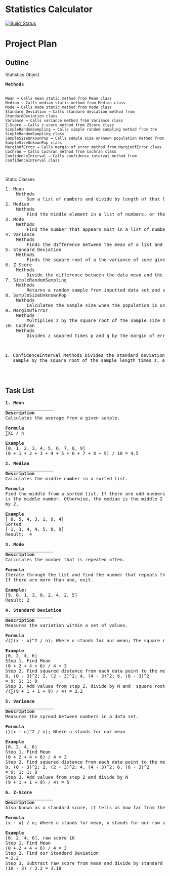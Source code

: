 # Statistics Calculator

[![Build_Status](https://travis-ci.com/jv265/StatsCalculator.svg?branch=master)](https://travis-ci.com/jv265/StatsCalculator)

<h1>Project Plan</h1>
<h2>Outline</h2>
Statistics Object <br>
<pre>
<b>Methods</b>

    Mean → Calls mean static method from Mean class
    Median → Calls median static method from Median class
    Mode → Calls mode static method from Mode class
    Standard Deviation → Calls standard deviation method from StandardDeviation class
    Variance → Calls variance method from Variance class
    Z-Score → Calls z-score method from ZScore class
    SimpleRandomSampling → Calls simple random sampling method from the SimpleRandomSampling class
    SampleSizeUnkownPop → Calls sample size unknown population method from SampleSizeUnkownPop class
    MarginOfError → Calls margin of error method from MarginOfError class
    Cochran → Calls cochran method from Cochran class
    ConfidenceInterval → Calls confidence interval method from ConfidenceInterval class

</pre>
Static Classes
<pre>
1. Mean
    Methods
        Sum a list of numbers and divide by length of that list
2. Median
    Methods
        Find the middle element in a list of numbers, or the mean of the two middle elements if the length of a list is event
3. Mode
    Methods
        Find the number that appears most in a list of numbers
4. Variance
    Methods
        Finds the difference between the mean of a list and an element with the list, squared
5. Standard Deviation
    Methods
        Finds the square root of a the variance of some given data
6. Z-Score
    Methods
        Divide the difference between the data mean and the raw score from the standard deviation
7. SimpleRandomSampling
    Methods
        Returns a random sample from inputted data set and size
8. SampleSizeUnknownPop
    Methods
        Calculates the sample size when the population is unknown, but confidence level and width are known
9. MarginOfError
    Methods
        Multiplies z by the square root of the sample size divided by the standard deviation
10. Cochran
    Methods
        Divides z squared times p and q by the margin of error squared
        
11. ConfidenceInterval
    Methods
        Divides the standard deviation of the sample by the square root of the sample length times z, added to x

</pre>
<h2>Task List</h2>
<pre>
<b>1. Mean </b>
__________________
<b>Description</b>
Calculates the average from a given sample. <br>
<b>Formula</b>
∑Xi / n <br>
<b>Example</b>
[0, 1, 2, 3, 4, 5, 6, 7, 8, 9]
(0 + 1 + 2 + 3 + 4 + 5 + 6 + 7 + 8 + 9) / 10 = 4.5 <br>
<b>2. Median </b>
__________________
<b>Description</b>
Calculates the middle number in a sorted list. <br>
<b>Formula</b>
Find the middle from a sorted list. If there are odd numbers, the median
is the middle number. Otherwise, the median is the middle 2 numbers divided
by 2.<br>
<b>Example</b>
[ 8, 5, 4, 3, 1, 9, 4]
Sorted
[ 1, 3, 4, 4, 5, 8, 9]
Result:  4 <br>
<b>3. Mode </b>
__________________
<b>Description </b>
Calculates the number that is repeated often. <br>
<b>Formula </b>
Iterate through the list and find the number that repeats the most. 
If there are more than one, exit. <br>
<b>Example: </b>
[9, 0, 1, 3, 8, 2, 4, 2, 5]
Result: 2 <br>
<b>4. Standard Deviation </b>
__________________
<b>Description</b>
Measures the variation within a set of values. <br>
<b>Formula</b>
√(∑(x - u)^2 / n); Where u stands for our mean; The square root of the variance.<br>
<b>Example</b>
[0, 2, 4, 6]
Step 1. Find Mean
(0 + 2 + 4 + 6) / 4 = 3
Step 2. Find squared distance from each data point to the mean
0, (0 - 3)^2; 2, (2 - 3)^2; 4, (4 - 3)^2; 6, (6 - 3)^2
= 9; 1; 1; 9
Step 3. Add values from step 2, divide by N and  square root
√(∑(9 + 1 + 1 + 9) / 4) = 2.2<br>
<b>5. Variance</b>
__________________
<b>Description</b>
Measures the spread between numbers in a data set. <br>
<b>Formula</b>
(∑(x - u)^2 / n); Where u stands for our mean <br>
<b>Example</b>
[0, 2, 4, 6]
Step 1. Find Mean
(0 + 2 + 4 + 6) / 4 = 3
Step 2. Find squared distance from each data point to the mean
0, (0 - 3)^2; 2, (2 - 3)^2; 4, (4 - 3)^2; 6, (6 - 3)^2
= 9; 1; 1; 9
Step 3. Add values from step 2 and divide by N 
(9 + 1 + 1 + 9) / 4) = 5 <br>
<b>6. Z-Score</b>
__________________
<b>Description</b>
Also known as a standard score, it tells us how far from the mean a data point is. <br>
<b>Formula</b>
(x - u) / o; Where u stands for mean, x stands for our raw score  and o our standard deviation <br>
<b>Example</b>
[0, 2, 4, 6], raw score 10
Step 1. Find Mean
(0 + 2 + 4 + 6) / 4 = 3
Step 2. Find our Standard Deviation
= 2.2
Step 3. Subtract raw score from mean and divide by standard deviation
(10 - 3) / 2.2 = 3.18

</pre>
